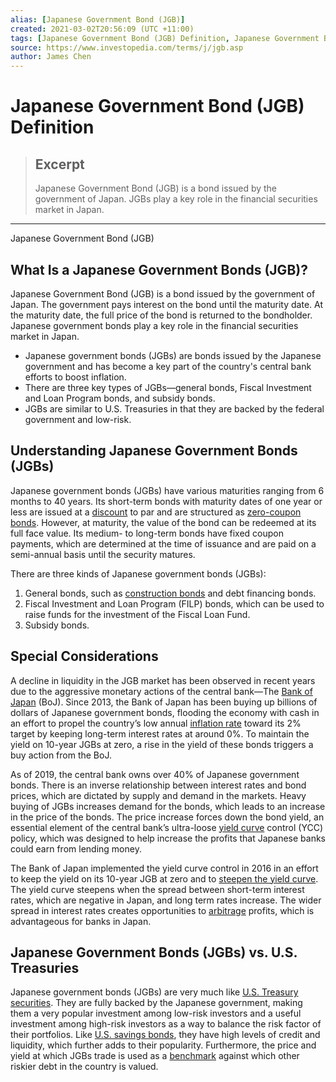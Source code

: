 ```yaml
---
alias: [Japanese Government Bond (JGB)]
created: 2021-03-02T20:56:09 (UTC +11:00)
tags: [Japanese Government Bond (JGB) Definition, Japanese Government Bond (JGB)]
source: https://www.investopedia.com/terms/j/jgb.asp
author: James Chen
---
```


# Japanese Government Bond (JGB) Definition

> ## Excerpt
> Japanese Government Bond (JGB) is a bond issued by the government of Japan. JGBs play a key role in the financial securities market in Japan.

---

Japanese Government Bond (JGB)
## What Is a Japanese Government Bonds (JGB)?

Japanese Government Bond (JGB) is a bond issued by the government of Japan. The government pays interest on the bond until the maturity date. At the maturity date, the full price of the bond is returned to the bondholder. Japanese government bonds play a key role in the financial securities market in Japan.

-   Japanese government bonds (JGBs) are bonds issued by the Japanese government and has become a key part of the country's central bank efforts to boost inflation.
-   There are three key types of JGBs—general bonds, Fiscal Investment and Loan Program bonds, and subsidy bonds.
-   JGBs are similar to U.S. Treasuries in that they are backed by the federal government and low-risk.

## Understanding Japanese Government Bonds (JGBs)

Japanese government bonds (JGBs) have various maturities ranging from 6 months to 40 years. Its short-term bonds with maturity dates of one year or less are issued at a [discount](https://www.investopedia.com/terms/a/at-a-discount.asp) to par and are structured as [zero-coupon bonds](https://www.investopedia.com/terms/z/zero-couponbond.asp). However, at maturity, the value of the bond can be redeemed at its full face value. Its medium- to long-term bonds have fixed coupon payments, which are determined at the time of issuance and are paid on a semi-annual basis until the security matures.

There are three kinds of Japanese government bonds (JGBs):

1.  General bonds, such as [construction bonds](https://www.investopedia.com/terms/c/construction-bond.asp) and debt financing bonds.
2.  Fiscal Investment and Loan Program (FILP) bonds, which can be used to raise funds for the investment of the Fiscal Loan Fund.
3.  Subsidy bonds.

## Special Considerations

A decline in liquidity in the JGB market has been observed in recent years due to the aggressive monetary actions of the central bank—The [Bank of Japan](https://www.investopedia.com/terms/b/bankofjapan.asp) (BoJ). Since 2013, the Bank of Japan has been buying up billions of dollars of Japanese government bonds, flooding the economy with cash in an effort to propel the country’s low annual [inflation rate](https://www.investopedia.com/terms/i/inflation.asp) toward its 2% target by keeping long-term interest rates at around 0%. To maintain the yield on 10-year JGBs at zero, a rise in the yield of these bonds triggers a buy action from the BoJ.

As of 2019, the central bank owns over 40% of Japanese government bonds. There is an inverse relationship between interest rates and bond prices, which are dictated by supply and demand in the markets. Heavy buying of JGBs increases demand for the bonds, which leads to an increase in the price of the bonds. The price increase forces down the bond yield, an essential element of the central bank’s ultra-loose [yield curve](https://www.investopedia.com/terms/y/yieldcurve.asp) control (YCC) policy, which was designed to help increase the profits that Japanese banks could earn from lending money.

The Bank of Japan implemented the yield curve control in 2016 in an effort to keep the yield on its 10-year JGB at zero and to [steepen the yield curve](https://www.investopedia.com/terms/c/curve-steepener-trade.asp). The yield curve steepens when the spread between short-term interest rates, which are negative in Japan, and long term rates increase. The wider spread in interest rates creates opportunities to [arbitrage](https://www.investopedia.com/terms/a/arbitrage.asp) profits, which is advantageous for banks in Japan.

## Japanese Government Bonds (JGBs) vs. U.S. Treasuries

Japanese government bonds (JGBs) are very much like [U.S. Treasury securities](https://www.investopedia.com/terms/u/ustreasury.asp). They are fully backed by the Japanese government, making them a very popular investment among low-risk investors and a useful investment among high-risk investors as a way to balance the risk factor of their portfolios. Like [U.S. savings bonds](https://www.investopedia.com/terms/u/ussavingsbonds.asp), they have high levels of credit and liquidity, which further adds to their popularity. Furthermore, the price and yield at which JGBs trade is used as a [benchmark](https://www.investopedia.com/terms/b/benchmarkbond.asp) against which other riskier debt in the country is valued.
